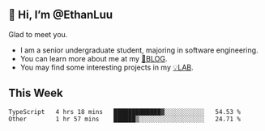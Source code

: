 ## 👋 Hi, I’m @EthanLuu

Glad to meet you.

- I am a senior undergraduate student, majoring in software engineering.
- You can learn more about me at my [📝BLOG](https://blog.ethanloo.cn).
- You may find some interesting projects in my [💡LAB](https://lab.ethanloo.cn).

## This Week
<!--START_SECTION:waka-->

```text
TypeScript   4 hrs 18 mins   █████████████▓░░░░░░░░░░░   54.53 %
Other        1 hr 57 mins    ██████▒░░░░░░░░░░░░░░░░░░   24.71 %
```

<!--END_SECTION:waka-->
